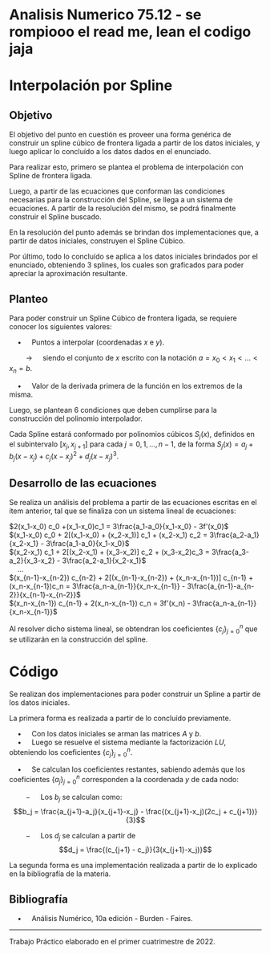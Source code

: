 # Analisis Numerico 75.12 - se rompiooo el read me, lean el codigo jaja

# Interpolación por Spline

## Objetivo

El objetivo del punto en cuestión es proveer una forma genérica de construir un spline cúbico de frontera ligada a partir de los datos iniciales, y luego aplicar lo concluído a los datos dados en el enunciado.

Para realizar esto, primero se plantea el problema de interpolación con Spline de frontera ligada.

Luego, a partir de las ecuaciones que conforman las condiciones necesarias para la construcción del Spline, se llega a un sistema de ecuaciones. A partir de la resolución del mismo, se podrá finalmente construir el Spline buscado.

En la resolución del punto además se brindan dos implementaciones que, a partir de datos iniciales, construyen el Spline Cúbico.

Por último, todo lo concluído se aplica a los datos iniciales brindados por el enunciado, obteniendo $3$ splines, los cuales son graficados para poder apreciar la aproximación resultante.

## Planteo

Para poder construir un Spline Cúbico de frontera ligada, se requiere conocer los siguientes valores:

$\quad \bullet \quad$ Puntos a interpolar (coordenadas $x$ e $y$).

$\quad \quad \rightarrow \quad$ siendo el conjunto de $x$ escrito con la notación $a = x_0 < x_1< \dots < x_n = b.$

$\quad \bullet \quad$ Valor de la derivada primera de la función en los extremos de la misma. 

Luego, se plantean $6$ condiciones que deben cumplirse para la construcción del polinomio interpolador.

Cada Spline estará conformado por polinomios cúbicos $S_j(x)$, definidos en el subintervalo $[x_j, x_{j+1}]$ para cada $j = 0, 1, \dots, n-1$, de la forma
$S_j(x) = a_j + b_j (x-x_j) + c_j (x-x_j)^2 + d_j (x-x_j)^3$.


## Desarrollo de las ecuaciones

Se realiza un análisis del problema a partir de las ecuaciones escritas en el ítem anterior, tal que se finaliza con un sistema lineal de ecuaciones:

$2(x_1-x_0) c_0 +(x_1-x_0)c_1 = 3\frac{a_1-a_0}{x_1-x_0} - 3f'(x_0)$\
$(x_1-x_0) c_0 + 2[(x_1-x_0) + (x_2-x_1)] c_1 + (x_2-x_1) c_2 = 3\frac{a_2-a_1}{x_2-x_1} - 3\frac{a_1-a_0}{x_1-x_0}$\
$(x_2-x_1) c_1 + 2[(x_2-x_1) + (x_3-x_2)] c_2 + (x_3-x_2)c_3 = 3\frac{a_3-a_2}{x_3-x_2} - 3\frac{a_2-a_1}{x_2-x_1}$\
$\quad\dots$\
$(x_{n-1}-x_{n-2}) c_{n-2} + 2[(x_{n-1}-x_{n-2}) + (x_n-x_{n-1})] c_{n-1} + (x_n-x_{n-1})c_n = 3\frac{a_n-a_{n-1}}{x_n-x_{n-1}} - 3\frac{a_{n-1}-a_{n-2}}{x_{n-1}-x_{n-2}}$\
$(x_n-x_{n-1}) c_{n-1} + 2(x_n-x_{n-1}) c_n = 3f'(x_n) - 3\frac{a_n-a_{n-1}}{x_n-x_{n-1}}$

Al resolver dicho sistema lineal, se obtendran los coeficientes $\{c_j\}^n_{j = 0}$ que se utilizarán en la construcción del spline.

# Código

Se realizan dos implementaciones para poder construir un Spline a partir de los datos iniciales.

La primera forma es realizada a partir de lo concluído previamente.

$\quad \bullet \quad$ Con los datos iniciales se arman las matrices $A$ y $b$.\
$\quad \bullet \quad$ Luego se resuelve el sistema mediante la factorización $LU$, obteniendo los coeficientes $\{c_j\}^n_{j = 0}$.

$\quad \bullet \quad$ Se calculan los coeficientes restantes, sabiendo además que los coeficientes $\{a_j\}^n_{j = 0}$ corresponden a la coordenada $y$ de cada nodo:

$\quad\quad - \quad$ Los $b_j$ se calculan como:
$$b_j = \frac{a_{j+1}-a_j}{x_{j+1}-x_j} - \frac{(x_{j+1}-x_j)(2c_j + c_{j+1})}{3}$$

$\quad\quad - \quad$ Los $d_j$ se calculan a partir de
$$d_j = \frac{(c_{j+1} - c_j)}{3(x_{j+1}-x_j)}$$

La segunda forma es una implementación realizada a partir de lo explicado en la bibliografía de la materia.


## Bibliografía

$\quad \bullet \quad$ Análisis Numérico, 10a edición - Burden - Faires.


____________________________________________

Trabajo Práctico elaborado en el primer cuatrimestre de 2022.
